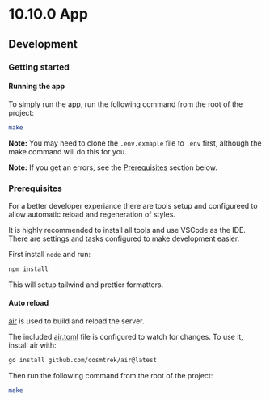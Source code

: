 # 10.10.0 App

## Development

### Getting started

#### Running the app

To simply run the app, run the following command from the root of the project:

```bash
make
```

**Note:** You may need to clone the `.env.exmaple` file to `.env` first, although the make command will do this for you.

**Note:** If you get an errors, see the [Prerequisites](#prerequisites) section below.

### Prerequisites

For a better developer experiance there are tools setup and configureed to allow automatic reload and regeneration of styles.

It is highly recommended to install all tools and use VSCode as the IDE. There are settings and tasks configured to make development easier.

First install `node` and run:

```bash
npm install
```

This will setup tailwind and prettier formatters.

#### Auto reload

[air](https://github.com/cosmtrek/air) is used to build and reload the server.

The included [air.toml](air.toml) file is configured to watch for changes. To use it, install air with:

```bash
go install github.com/cosmtrek/air@latest
```

Then run the following command from the root of the project:

```bash
make
```
